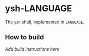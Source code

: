 # ysh-LANGUAGE

The `ysh` shell, implemented in `LANGUAGE`.

## How to build
_Add build instructions here_